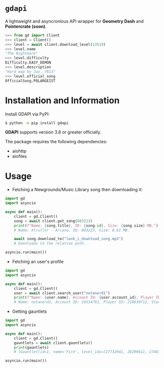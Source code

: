 # `gdapi`

A lightweight and asyncronious API wrapper for **Geometry Dash** and **Pointercrate (soon)**.

```py
>>> from gd import Client
>>> client = Client()
>>> level = await client.download_level(13519)
>>> level.name
"The Nightmare"
>>> level.difficulty
Difficulty.EASY_DEMON
>>> level.description
"Hard map by Jax. 7813"
>>> level.official_song
OfficialSong.POLARGEIST
```

# Installation and Information
Install GDAPI via PyPI:

```bash
$ python -m pip install gdapi
```
**GDAPI** supports version 3.8 or greater officially.

The package requires the following dependencies:
- aiohttp
- aiofiles

# Usage
- Fetching a Newgrounds/Music Library song then downloading it:
```py
import gd
import asyncio

async def main():
    client = gd.Client()
    song = await client.get_song(803223)
    print(f"Name: {song.title}, ID: {song.id}, Size: {song.size} MB.")
    # Name: Xtrullor - Arcana, ID: 803223, Size: 8.81 MB.

    await song.download_to("look_i_download_song.mp3")
    # Downloads to the relative path.

asyncio.run(main())
```

- Fetching an user's profile

```py
import gd
import asyncio

async def main():
    client = gd.Client()
    user = await client.search_user("notanerd1")
    print(f"Name: {user.name}, Account ID: {user.account_id}, Player ID: {user.player_id}, Stars: {user.stars}")
    # Name: notanerd1, Account ID: 24514763, Player ID: 218839712, Stars: 1477
```

- Getting gauntlets
```py
import gd
import asyncio

async def main():
    client = gd.Client()
    gauntlets = await client.gauntlets()
    print(gauntlets)
    # [Gauntlet(id=1, name='Fire', level_ids=[27732941, 28200611, 27483789, 28225110, 27448202], image_url='https://gdbrowser.com/assets/gauntlets/fire.png'), Gauntlet(id=2, ...

asyncio.run(main())
```




